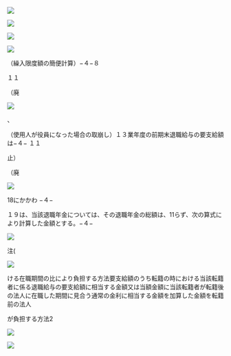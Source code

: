 ![](https://www.nta.go.jp/tmp/1a63afa4-13a0-42fd-ad06-cf97590ad0d0/images/2fec9ed24cf62ed3d244bf75d4e5517f6c8d66c484bbd5bc8bf25c5e7bec3d22.jpg)

![](https://www.nta.go.jp/tmp/1a63afa4-13a0-42fd-ad06-cf97590ad0d0/images/0d9044fcfce5f40f10e175f910119c73791061606bc80d3110c60dc24cb7eea4.jpg)

![](https://www.nta.go.jp/tmp/1a63afa4-13a0-42fd-ad06-cf97590ad0d0/images/8d5802be93efa00f98134b0b73bc9eff681d0f00982d0cdc94f3cdce712fc921.jpg)

![](https://www.nta.go.jp/tmp/1a63afa4-13a0-42fd-ad06-cf97590ad0d0/images/977b9f9490ca3422ca61c9b2f0949ccc2c912556e1e2c8f3b8fef9bd028f5345.jpg)

（繰入限度額の簡便計算）−４−８

１１

（廃

![](https://www.nta.go.jp/tmp/1a63afa4-13a0-42fd-ad06-cf97590ad0d0/images/f77f85006c9d6551f97341399f5e97a4bb1103583996967940300c38aa796624.jpg)

、

（使用人が役員になった場合の取崩し）１３業年度の前期末退職給与の要支給額は−４− １１

止）

（廃

![](https://www.nta.go.jp/tmp/1a63afa4-13a0-42fd-ad06-cf97590ad0d0/images/41926708c6ce20e5c82358e3d92addd48fafb6e0be57335d0db4108721cd454c.jpg)

18にかかわ −４−

１９は、当該退職年金については、その退職年金の総額は、11らず、次の算式により計算した金額とする。−４−

![](https://www.nta.go.jp/tmp/1a63afa4-13a0-42fd-ad06-cf97590ad0d0/images/7d825441b75e29258aff6918419e9c59008bb26fbbbab7f9a3851249372aaa19.jpg)

注(

![](https://www.nta.go.jp/tmp/1a63afa4-13a0-42fd-ad06-cf97590ad0d0/images/c69dc1c76790c8e3792dec0a28d816901bdfcfe75a45ff6e0c4588dc856d23e3.jpg)

ける在職期間の比により負担する方法要支給額のうち転籍の時における当該転籍者に係る退職給与の要支給額に相当する金額又は当額金額に当該転籍者が転籍後の法人に在職した期間に見合う通常の金利に相当する金額を加算した金額を転籍前の法人

が負担する方法2

![](https://www.nta.go.jp/tmp/1a63afa4-13a0-42fd-ad06-cf97590ad0d0/images/41a48bd9bfc61105ec59ceb47c1d6270ca40fa4ae62a7d40de60aadfd5c44e2e.jpg)

![](https://www.nta.go.jp/tmp/1a63afa4-13a0-42fd-ad06-cf97590ad0d0/images/6dd2781d68d00d2167bfb9de7a6c827cb12d8ae05bfd9f1c294c0f36d3ed25c8.jpg)